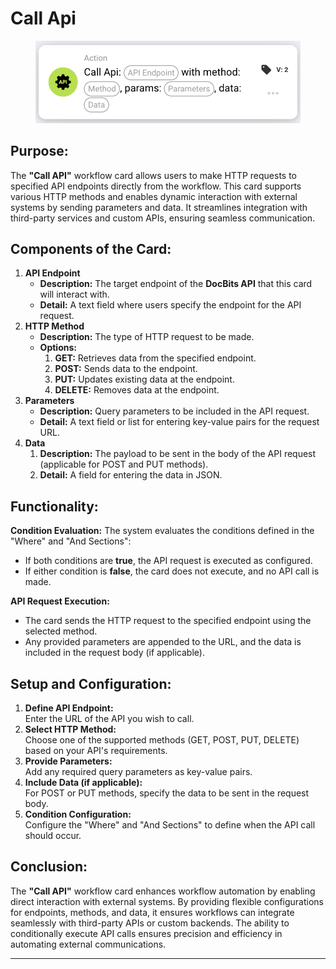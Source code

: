 # Call Api

<figure><img src="../../../../.gitbook/assets/Then_Call_API.png" alt="" width="563"><figcaption></figcaption></figure>

## Purpose:

The **"Call API"** workflow card allows users to make HTTP requests to specified API endpoints directly from the workflow. This card supports various HTTP methods and enables dynamic interaction with external systems by sending parameters and data. It streamlines integration with third-party services and custom APIs, ensuring seamless communication.

## Components of the Card:

1. **API Endpoint**
   * **Description:** The target endpoint of the **DocBits API** that this card will interact with.
   * **Detail:** A text field where users specify the endpoint for the API request.
2. **HTTP Method**
   * **Description:** The type of HTTP request to be made.
   * **Options:**
     1. **GET:** Retrieves data from the specified endpoint.
     2. **POST:** Sends data to the endpoint.
     3. **PUT:** Updates existing data at the endpoint.
     4. **DELETE:** Removes data at the endpoint.
3. **Parameters**
   * **Description:** Query parameters to be included in the API request.
   * **Detail:** A text field or list for entering key-value pairs for the request URL.
4. **Data**
   1. **Description:** The payload to be sent in the body of the API request (applicable for POST and PUT methods).
   2. **Detail:** A field for entering the data in JSON.

## Functionality:

**Condition Evaluation:** The system evaluates the conditions defined in the "Where" and "And Sections":

* If both conditions are **true**, the API request is executed as configured.
* If either condition is **false**, the card does not execute, and no API call is made.

**API Request Execution:**

* The card sends the HTTP request to the specified endpoint using the selected method.
* Any provided parameters are appended to the URL, and the data is included in the request body (if applicable).

## Setup and Configuration:

1. **Define API Endpoint:**\
   Enter the URL of the API you wish to call.
2. **Select HTTP Method:**\
   Choose one of the supported methods (GET, POST, PUT, DELETE) based on your API's requirements.
3. **Provide Parameters:**\
   Add any required query parameters as key-value pairs.
4. **Include Data (if applicable):**\
   For POST or PUT methods, specify the data to be sent in the request body.
5. **Condition Configuration:**\
   Configure the "Where" and "And Sections" to define when the API call should occur.

## Conclusion:

The **"Call API"** workflow card enhances workflow automation by enabling direct interaction with external systems. By providing flexible configurations for endpoints, methods, and data, it ensures workflows can integrate seamlessly with third-party APIs or custom backends. The ability to conditionally execute API calls ensures precision and efficiency in automating external communications.

***
